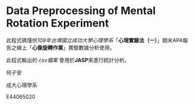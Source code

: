 # Data Preprocessing of Mental Rotation Experiment

此程式碼僅供*109年台灣國立成功大學心理學系*「**心理實驗法（一）**」期末APA報告之線上「**心像旋轉作業**」實驗數據分析使用。


此程式輸出的 *csv檔案* 會用於**JASP**來進行統計分析。


何子安

成大心理學系

E44065020
